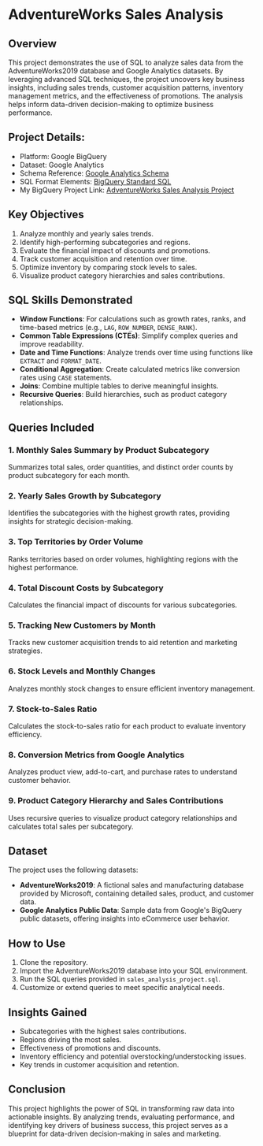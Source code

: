# AdventureWorks Sales Analysis

## Overview
This project demonstrates the use of SQL to analyze sales data from the AdventureWorks2019 database and Google Analytics datasets. By leveraging advanced SQL techniques, the project uncovers key business insights, including sales trends, customer acquisition patterns, inventory management metrics, and the effectiveness of promotions. The analysis helps inform data-driven decision-making to optimize business performance.

## Project Details:
- Platform: Google BigQuery
- Dataset: Google Analytics
- Schema Reference: [Google Analytics Schema](https://support.google.com/analytics/answer/3437719?hl=en)
- SQL Format Elements: [BigQuery Standard SQL](https://cloud.google.com/bigquery/docs/reference/standard-sql/format-elements)
- My BigQuery Project Link: [AdventureWorks Sales Analysis Project](https://console.cloud.google.com/bigquery?sq=96321305112:ec7c7ec038c546edb6ca3b88c2944115)

## Key Objectives
1. Analyze monthly and yearly sales trends.
2. Identify high-performing subcategories and regions.
3. Evaluate the financial impact of discounts and promotions.
4. Track customer acquisition and retention over time.
5. Optimize inventory by comparing stock levels to sales.
6. Visualize product category hierarchies and sales contributions.

## SQL Skills Demonstrated
- **Window Functions**: For calculations such as growth rates, ranks, and time-based metrics (e.g., `LAG`, `ROW_NUMBER`, `DENSE_RANK`).
- **Common Table Expressions (CTEs)**: Simplify complex queries and improve readability.
- **Date and Time Functions**: Analyze trends over time using functions like `EXTRACT` and `FORMAT_DATE`.
- **Conditional Aggregation**: Create calculated metrics like conversion rates using `CASE` statements.
- **Joins**: Combine multiple tables to derive meaningful insights.
- **Recursive Queries**: Build hierarchies, such as product category relationships.

## Queries Included
### 1. Monthly Sales Summary by Product Subcategory
Summarizes total sales, order quantities, and distinct order counts by product subcategory for each month.

### 2. Yearly Sales Growth by Subcategory
Identifies the subcategories with the highest growth rates, providing insights for strategic decision-making.

### 3. Top Territories by Order Volume
Ranks territories based on order volumes, highlighting regions with the highest performance.

### 4. Total Discount Costs by Subcategory
Calculates the financial impact of discounts for various subcategories.

### 5. Tracking New Customers by Month
Tracks new customer acquisition trends to aid retention and marketing strategies.

### 6. Stock Levels and Monthly Changes
Analyzes monthly stock changes to ensure efficient inventory management.

### 7. Stock-to-Sales Ratio
Calculates the stock-to-sales ratio for each product to evaluate inventory efficiency.

### 8. Conversion Metrics from Google Analytics
Analyzes product view, add-to-cart, and purchase rates to understand customer behavior.

### 9. Product Category Hierarchy and Sales Contributions
Uses recursive queries to visualize product category relationships and calculates total sales per subcategory.

## Dataset
The project uses the following datasets:
- **AdventureWorks2019**: A fictional sales and manufacturing database provided by Microsoft, containing detailed sales, product, and customer data.
- **Google Analytics Public Data**: Sample data from Google's BigQuery public datasets, offering insights into eCommerce user behavior.

## How to Use
1. Clone the repository.
2. Import the AdventureWorks2019 database into your SQL environment.
3. Run the SQL queries provided in `sales_analysis_project.sql`.
4. Customize or extend queries to meet specific analytical needs.

## Insights Gained
- Subcategories with the highest sales contributions.
- Regions driving the most sales.
- Effectiveness of promotions and discounts.
- Inventory efficiency and potential overstocking/understocking issues.
- Key trends in customer acquisition and retention.

## Conclusion
This project highlights the power of SQL in transforming raw data into actionable insights. By analyzing trends, evaluating performance, and identifying key drivers of business success, this project serves as a blueprint for data-driven decision-making in sales and marketing.

